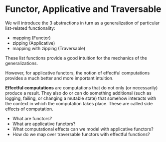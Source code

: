 # Functor, Applicative and Traversable

We will introduce the 3 abstractions in turn as a generalization of particular list-related functionality:
- mapping (Functor)
- zipping (Applicative)
- mapping with zipping (Traversable)

These list functions provide a good intuition for the mechanics of the generalizations.

However, for applicative functors, the notion of effectful computations provides a much better and more important intuition.

**Effectful computations** are computations that do not only (or necessarily) produce a result. They also do or can do something additional (such as logging, failing, or changing a mutable state) that somehow interacts with the context in which the computation takes place. These are called side effects of computation.

- What are functors?
- What are applicative functors?
- What computational effects can we model with applicative functors?
- How do we map over traversable functors with effectful functions?
